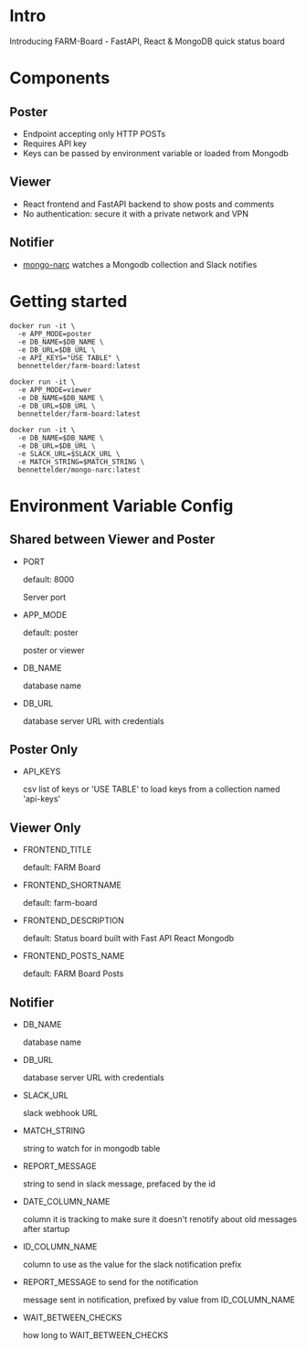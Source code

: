 # Intro
Introducing FARM-Board - FastAPI, React & MongoDB quick status board

# Components

## Poster
* Endpoint accepting only HTTP POSTs
* Requires API key
* Keys can be passed by environment variable or loaded from Mongodb

## Viewer
* React frontend and FastAPI backend to show posts and comments
* No authentication: secure it with a private network and VPN

## Notifier
* [mongo-narc](https://github.com/bennett-elder/mongo-narc) watches a Mongodb collection and Slack notifies

# Getting started

```
docker run -it \
  -e APP_MODE=poster
  -e DB_NAME=$DB_NAME \
  -e DB_URL=$DB_URL \
  -e API_KEYS="USE TABLE" \
  bennettelder/farm-board:latest

docker run -it \
  -e APP_MODE=viewer
  -e DB_NAME=$DB_NAME \
  -e DB_URL=$DB_URL \
  bennettelder/farm-board:latest

docker run -it \
  -e DB_NAME=$DB_NAME \
  -e DB_URL=$DB_URL \
  -e SLACK_URL=$SLACK_URL \
  -e MATCH_STRING=$MATCH_STRING \
  bennettelder/mongo-narc:latest
```

# Environment Variable Config

## Shared between Viewer and Poster

* PORT

  default: 8000

  Server port

* APP_MODE

  default: poster

  poster or viewer

* DB_NAME

  database name

* DB_URL

  database server URL with credentials

## Poster Only

* API_KEYS

  csv list of keys or 'USE TABLE' to load keys from a collection named 'api-keys'

## Viewer Only

* FRONTEND_TITLE

  default: FARM Board

* FRONTEND_SHORTNAME

  default: farm-board

* FRONTEND_DESCRIPTION

  default: Status board built with Fast API React Mongodb

* FRONTEND_POSTS_NAME

  default: FARM Board Posts

## Notifier

* DB_NAME

  database name

* DB_URL

  database server URL with credentials


* SLACK_URL

  slack webhook URL

* MATCH_STRING

  string to watch for in mongodb table


* REPORT_MESSAGE

  string to send in slack message, prefaced by the id


* DATE_COLUMN_NAME 

  column it is tracking to make sure it doesn't renotify about old messages after startup

* ID_COLUMN_NAME 

  column to use as the value for the slack notification prefix

* REPORT_MESSAGE to send for the notification

  message sent in notification, prefixed by value from ID_COLUMN_NAME

* WAIT_BETWEEN_CHECKS

  how long to WAIT_BETWEEN_CHECKS
